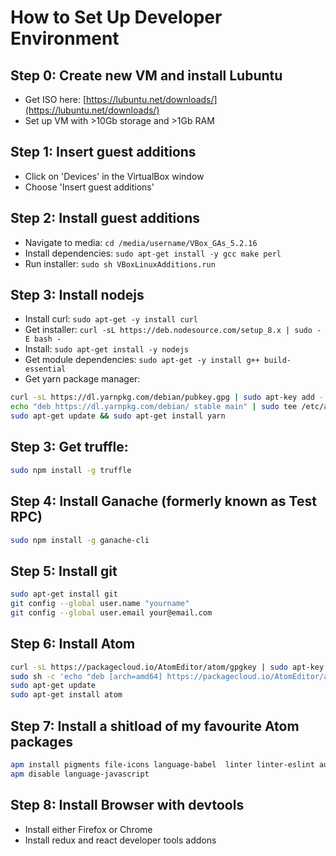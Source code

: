 # How to Set Up Developer Environment
## Step 0: Create new VM and install Lubuntu
*   Get ISO here: [https://lubuntu.net/downloads/](https://lubuntu.net/downloads/)
*   Set up VM with >10Gb storage and >1Gb RAM

## Step 1: Insert guest additions
*   Click on 'Devices' in the VirtualBox window
*   Choose 'Insert guest additions'

## Step 2: Install guest additions
*   Navigate to media: `cd /media/username/VBox_GAs_5.2.16`
*   Install dependencies: `sudo apt-get install -y gcc make perl`
*   Run installer: `sudo sh VBoxLinuxAdditions.run`

## Step 3: Install nodejs
*   Install curl: `sudo apt-get -y install curl`
*   Get installer: `curl -sL https://deb.nodesource.com/setup_8.x | sudo -E bash -`
*   Install: `sudo apt-get install -y nodejs`
*   Get module dependencies: `sudo apt-get -y install g++ build-essential`
*   Get yarn package manager:
```bash
curl -sL https://dl.yarnpkg.com/debian/pubkey.gpg | sudo apt-key add -
echo "deb https://dl.yarnpkg.com/debian/ stable main" | sudo tee /etc/apt/sources.list.d/yarn.list
sudo apt-get update && sudo apt-get install yarn
```
## Step 3: Get truffle:
```bash
sudo npm install -g truffle
```
## Step 4: Install Ganache (formerly known as Test RPC)
```bash
sudo npm install -g ganache-cli
```
## Step 5: Install git
```bash
sudo apt-get install git
git config --global user.name "yourname"
git config --global user.email your@email.com
```
## Step 6: Install Atom
```bash
curl -sL https://packagecloud.io/AtomEditor/atom/gpgkey | sudo apt-key add -
sudo sh -c 'echo "deb [arch=amd64] https://packagecloud.io/AtomEditor/atom/any/ any main" > /etc/apt/sources.list.d/atom.list'
sudo apt-get update
sudo apt-get install atom
```
## Step 7: Install a shitload of my favourite Atom packages
```bash
apm install pigments file-icons language-babel  linter linter-eslint autocomplete autocomplete-modules autocomplete-solidity autocomplete-paths scroll-through-time minimap minimap-git-diff open-terminal-here markdown-preview react-snippets language-solidity language-markdown markdown-pdf markdown-scroll-sync tool-bar markdown-writer markdown-toc linter-markdown tool-bar-markdown-writer project-manager
apm disable language-javascript
```
## Step 8: Install Browser with devtools
*   Install either Firefox or Chrome
*   Install redux and react developer tools addons

